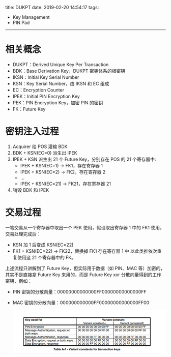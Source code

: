 title: DUKPT
date: 2019-02-20 14:54:17
tags:
- Key Management
- PIN Pad

---

# 相关概念

- DUKPT：Derived Unique Key Per Transaction
- BDK：Base Derivation Key，DUKPT 密钥体系的根密钥
- IKSN：Initial Key Serial Number
- KSN：Key Serial Number，由 IKSN 和 EC 组成
- EC：Encryption Counter
- IPEK：Initial PIN Encryption Key
- PEK：PIN Encryption Key，加密 PIN 的密钥
- FK：Future Key

# 密钥注入过程

1. Acquirer 给 POS 灌输 BDK
2. BDK + KSN(EC=0)  派生出 IPEK
3. IPEK + KSN 派生出 21 个 Future Key，分别存在 POS 的 21 个寄存器中:
   - IPEK + KSN(EC=1) -> FK1，存在寄存器 1
   - IPEK + KSN(EC=2) -> FK2，存在寄存器 2
   - ...
   - IPEK + KSN(EC=21) -> FK21，存在寄存器 21
4. 销毁 BDK 和 IPEK

# 交易过程

一笔交易从一个寄存器中取出一个 PEK 使用，假设取出寄存器 1 中的 FK1 使用， 交易处理完成后：
- KSN 加 1 后变成 KSN(EC=22) 
- FK1 + KSN(EC=22) -> FK22，替换掉 FK1 存在寄存器 1 中
以此类推依次重复使用这 21 个寄存器中的 FK。

上述流程只讲解到了 Future Key，但实际用于数据（如 PIN、MAC 等）加密的，其实不是直接拿 Future Key 来用的，而是 Future Key xor 分散向量得到的工作密钥，例如：
- PIN 密钥的分散向量：00000000000000FF00000000000000FF

- MAC 密钥的分散向量：000000000000FF00000000000000FF00 

  ![1](/img/2019-02-20-dukpt/derived-keys.png)
